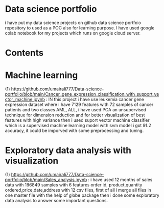 # Data science portfolio
i have put my data science projects on github data science portfoio repository  to used as a POC also for learning purpose.
I have used google colab notebook for my projects which runs on google cloud server.


# Contents

# Machine learning

(1) https://github.com/umairali777/Data-science-portfolio/blob/main/Cancer_gene_expression_classification_with_support_vector_machine.ipynb : IN this project i have use leukemia cancer gene expression dataset where i have 7129 features with 72 samples of cancer patients and two classes AML, ALL, i have used PCA an unsupervised technique for dimension reduction  and for better visualization of best features with high variance then i used suport vector machine classifier  which is a  supervised machine learning model with svm model i got 91.2 accuracy, it could be imporved with some preprocessing and tuning.




# Exploratory data analysis with visualization
(1) https://github.com/umairali777/Data-science-portfolio/blob/main/Sales_analysis.ipynb :  i have used 12 months of sales data  with 186849 samples with 6 features  order id, product,quantity ordered,price,date,address with 12 csv files, first of all i merge all files in one master file with the help of globe package then i done some exploratory data analysis to answer some important questions.
